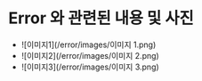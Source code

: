 # Error 와 관련된 내용 및 사진

- ![이미지1](/error/images/이미지 1.png)
- ![이미지2](/error/images/이미지 2.png)
- ![이미지3](/error/images/이미지 3.png)
